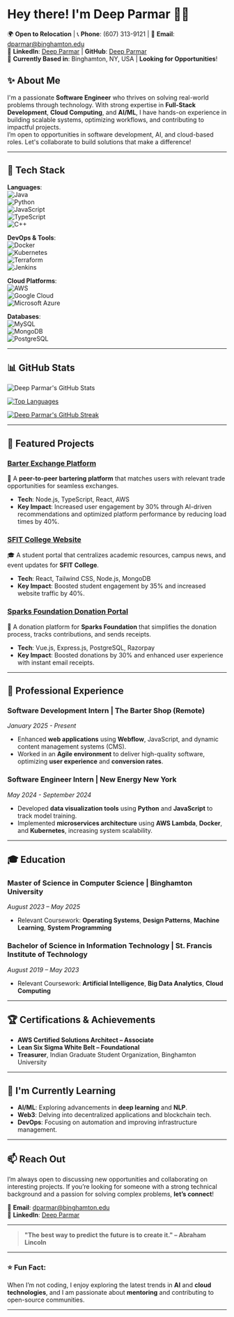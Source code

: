 # Hey there! I'm **Deep Parmar** 👩‍💻

🌍 **Open to Relocation** | 📞 **Phone**: (607) 313-9121 | 📧 **Email**: [dparmar@binghamton.edu](mailto:dparmar@binghamton.edu)  
🔗 **LinkedIn**: [Deep Parmar](https://www.linkedin.com/in/deepparmar) | **GitHub**: [Deep Parmar](https://github.com/DeepParmar)  
📍 **Currently Based in**: Binghamton, NY, USA | **Looking for Opportunities**!

## ✨ About Me
I'm a passionate **Software Engineer** who thrives on solving real-world problems through technology. With strong expertise in **Full-Stack Development**, **Cloud Computing**, and **AI/ML**, I have hands-on experience in building scalable systems, optimizing workflows, and contributing to impactful projects.  
I’m open to opportunities in software development, AI, and cloud-based roles. Let's collaborate to build solutions that make a difference!

---

## 💼 Tech Stack

**Languages**:  
![Java](https://img.shields.io/badge/-Java-007396?style=flat-square&logo=java&logoColor=white)  
![Python](https://img.shields.io/badge/-Python-3776AB?style=flat-square&logo=python&logoColor=white)  
![JavaScript](https://img.shields.io/badge/-JavaScript-F7DF1E?style=flat-square&logo=javascript&logoColor=black)  
![TypeScript](https://img.shields.io/badge/-TypeScript-3178C6?style=flat-square&logo=typescript&logoColor=white)  
![C++](https://img.shields.io/badge/-C++-00599C?style=flat-square&logo=c%2B%2B&logoColor=white)  

**DevOps & Tools**:  
![Docker](https://img.shields.io/badge/-Docker-2496ED?style=flat-square&logo=docker&logoColor=white)  
![Kubernetes](https://img.shields.io/badge/-Kubernetes-326CE5?style=flat-square&logo=kubernetes&logoColor=white)  
![Terraform](https://img.shields.io/badge/-Terraform-7B42BC?style=flat-square&logo=terraform&logoColor=white)  
![Jenkins](https://img.shields.io/badge/-Jenkins-D24939?style=flat-square&logo=jenkins&logoColor=white)  

**Cloud Platforms**:  
![AWS](https://img.shields.io/badge/-AWS-232F3E?style=flat-square&logo=amazonaws&logoColor=white)  
![Google Cloud](https://img.shields.io/badge/-Google_Cloud-4285F4?style=flat-square&logo=googlecloud&logoColor=white)  
![Microsoft Azure](https://img.shields.io/badge/-Microsoft_Azure-0089D6?style=flat-square&logo=microsoftazure&logoColor=white)

**Databases**:  
![MySQL](https://img.shields.io/badge/-MySQL-4479A1?style=flat-square&logo=mysql&logoColor=white)  
![MongoDB](https://img.shields.io/badge/-MongoDB-47A248?style=flat-square&logo=mongodb&logoColor=white)  
![PostgreSQL](https://img.shields.io/badge/-PostgreSQL-4169E1?style=flat-square&logo=postgresql&logoColor=white)  

---

## 📊 GitHub Stats

![Deep Parmar's GitHub Stats](https://github-readme-stats.vercel.app/api?username=DeepParmar&show_icons=true&count_private=true&hide_title=true&hide=prs&theme=radical)

[![Top Languages](https://github-readme-stats.vercel.app/api/top-langs/?username=DeepParmar&layout=compact&theme=radical)](https://github.com/anuraghazra/github-readme-stats)

[![Deep Parmar's GitHub Streak](https://github-readme-streak-stats.herokuapp.com/?user=DeepParmar&theme=radical&hide_border=true)](https://git.io/streak-stats)

---

## 🚀 Featured Projects

### [**Barter Exchange Platform**](https://github.com/DeepParmar/Barter-Exchange-Platform)  
🔄 A **peer-to-peer bartering platform** that matches users with relevant trade opportunities for seamless exchanges.  
- **Tech**: Node.js, TypeScript, React, AWS  
- **Key Impact**: Increased user engagement by 30% through AI-driven recommendations and optimized platform performance by reducing load times by 40%.

### [**SFIT College Website**](https://github.com/DeepParmar/SFIT-College-Website)  
🎓 A student portal that centralizes academic resources, campus news, and event updates for **SFIT College**.  
- **Tech**: React, Tailwind CSS, Node.js, MongoDB  
- **Key Impact**: Boosted student engagement by 35% and increased website traffic by 40%.

### [**Sparks Foundation Donation Portal**](https://github.com/DeepParmar/Sparks-Foundation-Donation-Portal)  
💸 A donation platform for **Sparks Foundation** that simplifies the donation process, tracks contributions, and sends receipts.  
- **Tech**: Vue.js, Express.js, PostgreSQL, Razorpay  
- **Key Impact**: Boosted donations by 30% and enhanced user experience with instant email receipts.

---

## 💼 Professional Experience

### **Software Development Intern** | **The Barter Shop** (Remote)  
*January 2025 - Present*  
- Enhanced **web applications** using **Webflow**, JavaScript, and dynamic content management systems (CMS).  
- Worked in an **Agile environment** to deliver high-quality software, optimizing **user experience** and **conversion rates**.

### **Software Engineer Intern** | **New Energy New York**  
*May 2024 - September 2024*  
- Developed **data visualization tools** using **Python** and **JavaScript** to track model training.  
- Implemented **microservices architecture** using **AWS Lambda**, **Docker**, and **Kubernetes**, increasing system scalability.

---

## 🎓 Education

### **Master of Science in Computer Science** | **Binghamton University**  
*August 2023 – May 2025*  
- Relevant Coursework: **Operating Systems**, **Design Patterns**, **Machine Learning**, **System Programming**

### **Bachelor of Science in Information Technology** | **St. Francis Institute of Technology**  
*August 2019 – May 2023*  
- Relevant Coursework: **Artificial Intelligence**, **Big Data Analytics**, **Cloud Computing**

---

## 🏆 Certifications & Achievements

- **AWS Certified Solutions Architect – Associate**  
- **Lean Six Sigma White Belt – Foundational**  
- **Treasurer**, Indian Graduate Student Organization, Binghamton University  

---

## 🌱 I'm Currently Learning

- **AI/ML**: Exploring advancements in **deep learning** and **NLP**.  
- **Web3**: Delving into decentralized applications and blockchain tech.  
- **DevOps**: Focusing on automation and improving infrastructure management.

---

## 📫 Reach Out

I’m always open to discussing new opportunities and collaborating on interesting projects. If you’re looking for someone with a strong technical background and a passion for solving complex problems, **let’s connect**!

📧 **Email**: [dparmar@binghamton.edu](mailto:dparmar@binghamton.edu)  
🔗 **LinkedIn**: [Deep Parmar](https://www.linkedin.com/in/deepparmar)

---

> **"The best way to predict the future is to create it." – Abraham Lincoln**

---

### ⭐ Fun Fact:
When I’m not coding, I enjoy exploring the latest trends in **AI** and **cloud technologies**, and I am passionate about **mentoring** and contributing to open-source communities.

---
